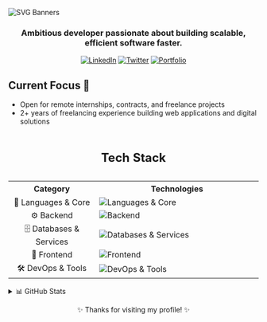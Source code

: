 ![SVG Banners](https://svg-banners.vercel.app/api?type=origin&text1=SOHAM%20&text2=💻%20Full%20Stack%20Developer&width=900&height=400)

<h3 align="center">Ambitious developer passionate about building scalable, efficient software faster.</h3>

<p align="center">
  <a href="https://www.linkedin.com/in/soham-sagathiya"><img src="https://img.shields.io/badge/LinkedIn-%230077B5.svg?logo=linkedin&logoColor=white" alt="LinkedIn"></a>
  <a href="https://twitter.com/soham901x"><img src="https://img.shields.io/badge/Twitter-%231DA1F2.svg?logo=Twitter&logoColor=white" alt="Twitter"></a>
  <a href="https://soham901.me"><img src="https://img.shields.io/badge/Portfolio-000000?logo=safari&logoColor=white" alt="Portfolio"></a>
</p>

## Current Focus 🚀

- Open for remote internships, contracts, and freelance projects
- 2+ years of freelancing experience building web applications and digital solutions

<table width="100%">
  <caption><h2>Tech Stack</h2></caption>
  <tr>
    <th><img width="240" height="1">Category<img width="240" height="1"</th>
    <th><img width="642" height="1">Technologies<img width="642" height="1"></th>
  </tr>
  <tr>
    <td align="center">🔧 Languages &amp; Core</td>
    <td><img src="https://skillicons.dev/icons?i=ts,js,python,java,cs" alt="Languages & Core" /></td>
  </tr>
  <tr>
    <td align="center">⚙️ Backend</td>
    <td><img src="https://skillicons.dev/icons?i=nodejs,express,fastapi,django,spring,bun" alt="Backend" /></td>
  </tr>
  <tr>
    <td align="center">🗄️ Databases &amp; Services</td>
    <td><img src="https://skillicons.dev/icons?i=postgres,mongodb,sqlite,redis,supabase,appwrite,prisma" alt="Databases & Services" /></td>
  </tr>
  <tr>
    <td align="center">🎨 Frontend</td>
    <td><img src="https://skillicons.dev/icons?i=react,nextjs,vite,tailwind,bootstrap,redux,pnpm,jquery" alt="Frontend" /></td>
  </tr>
  <tr>
    <td align="center">🛠️ DevOps &amp; Tools</td>
    <td><img src="https://skillicons.dev/icons?i=docker,aws,cloudflare,githubactions,nginx,grafana,prometheus,postman,jest" alt="DevOps & Tools" /></td>
  </tr>
</table>

<details>
 <summary>📊 GitHub Stats</summary>

| <img align="center" src="https://github-readme-stats.vercel.app/api?username=soham901&show_icons=true&theme=dark&include_all_commits=true&count_private=true" alt="github stats" /> |<img align="center" src="https://github-readme-stats.vercel.app/api/top-langs/?username=soham901&layout=compact&theme=dark&langs_count=8" />|
| ------------- | ------------- |
  
</details>

<p align="center">✨ Thanks for visiting my profile! ✨</p>
